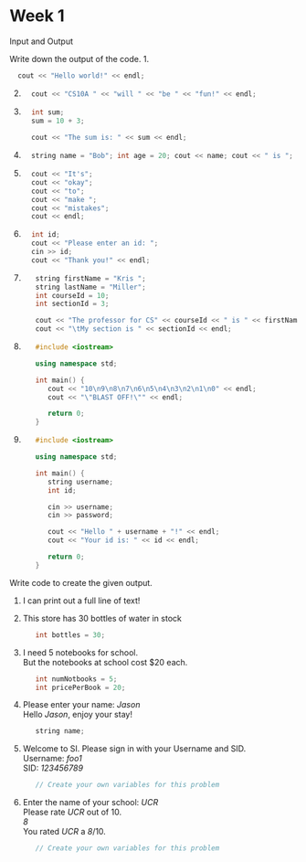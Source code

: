 # Week 1 #

Input and Output  

Write down the output of the code.
1.
   ```c++
     cout << "Hello world!" << endl;
   ```
  
  
  
2.
   ```c++
     cout << "CS10A " << "will " << "be " << "fun!" << endl;
   ```
  
  
  
3.
   ```c++
     int sum;
     sum = 10 + 3;
  
     cout << "The sum is: " << sum << endl;
   ```
  
  
  
4.
   ```c++
     string name = "Bob"; int age = 20; cout << name; cout << " is "; cout << age; cout << " years old"; cout << endl;
   ```
  
  
  
5.
   ```c++
     cout << "It's";
     cout << "okay";
     cout << "to";
     cout << "make ";
     cout << "mistakes";
     cout << endl;
   ```
  


6.
   ```c++
     int id;
     cout << "Please enter an id: ";
     cin >> id;
     cout << "Thank you!" << endl;
   ```



7.
   ```c++
      string firstName = "Kris ";
      string lastName = "Miller";
      int courseId = 10;
      int sectionId = 3;

      cout << "The professor for CS" << courseId << " is " << firstName + lastName << endl;
      cout << "\tMy section is " << sectionId << endl;
   ```



8.
   ```c++
      #include <iostream>

      using namespace std;

      int main() {
         cout << "10\n9\n8\n7\n6\n5\n4\n3\n2\n1\n0" << endl;
         cout << "\"BLAST OFF!\"" << endl; 

         return 0;
      }
   ```



9.
   ```c++
      #include <iostream>

      using namespace std;

      int main() {
         string username;
         int id;

         cin >> username;
         cin >> password;

         cout << "Hello " + username + "!" << endl;
         cout << "Your id is: " << id << endl;

         return 0;
      }
   ```



Write code to create the given output.
1. I can print out a full line of text!



2. This store has 30 bottles of water in stock
   ```c++
      int bottles = 30;
   ```
   
   
   
3. I need 5 notebooks for school.  
   But the notebooks at school cost $20 each.
   ```c++
      int numNotbooks = 5;
      int pricePerBook = 20;
   ```
   
   
   
4. Please enter your name: *Jason*  
   Hello *Jason*, enjoy your stay!
   ```c++
      string name;
   ```



5. Welcome to SI. Please sign in with your Username and SID.  
   Username: *foo1*  
   SID: *123456789*
   ```c++
      // Create your own variables for this problem
   ```



6. Enter the name of your school: *UCR*  
   Please rate *UCR* out of 10.  
   *8*  
   You rated *UCR* a *8*/10.
   ```c++
      // Create your own variables for this problem
   ```